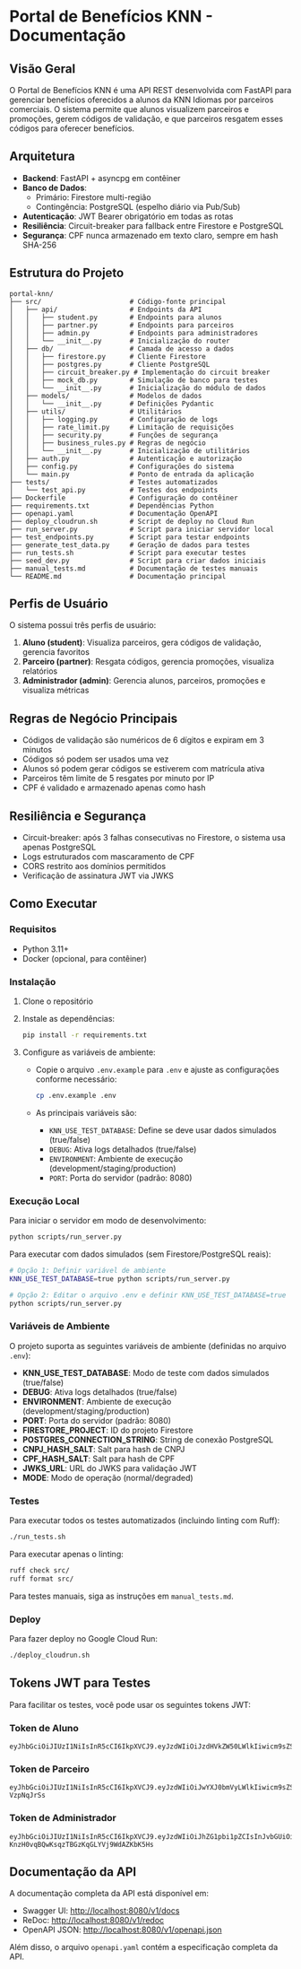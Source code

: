 # Portal de Benefícios KNN - Documentação

## Visão Geral

O Portal de Benefícios KNN é uma API REST desenvolvida com FastAPI para gerenciar benefícios oferecidos a alunos da KNN Idiomas por parceiros comerciais. O sistema permite que alunos visualizem parceiros e promoções, gerem códigos de validação, e que parceiros resgatem esses códigos para oferecer benefícios.

## Arquitetura

- **Backend**: FastAPI + asyncpg em contêiner
- **Banco de Dados**:
  - Primário: Firestore multi-região
  - Contingência: PostgreSQL (espelho diário via Pub/Sub)
- **Autenticação**: JWT Bearer obrigatório em todas as rotas
- **Resiliência**: Circuit-breaker para fallback entre Firestore e PostgreSQL
- **Segurança**: CPF nunca armazenado em texto claro, sempre em hash SHA-256

## Estrutura do Projeto

```text
portal-knn/
├── src/                      # Código-fonte principal
│   ├── api/                  # Endpoints da API
│   │   ├── student.py        # Endpoints para alunos
│   │   ├── partner.py        # Endpoints para parceiros
│   │   ├── admin.py          # Endpoints para administradores
│   │   └── __init__.py       # Inicialização do router
│   ├── db/                   # Camada de acesso a dados
│   │   ├── firestore.py      # Cliente Firestore
│   │   ├── postgres.py       # Cliente PostgreSQL
│   │   ├── circuit_breaker.py # Implementação do circuit breaker
│   │   ├── mock_db.py        # Simulação de banco para testes
│   │   └── __init__.py       # Inicialização do módulo de dados
│   ├── models/               # Modelos de dados
│   │   └── __init__.py       # Definições Pydantic
│   ├── utils/                # Utilitários
│   │   ├── logging.py        # Configuração de logs
│   │   ├── rate_limit.py     # Limitação de requisições
│   │   ├── security.py       # Funções de segurança
│   │   ├── business_rules.py # Regras de negócio
│   │   └── __init__.py       # Inicialização de utilitários
│   ├── auth.py               # Autenticação e autorização
│   ├── config.py             # Configurações do sistema
│   └── main.py               # Ponto de entrada da aplicação
├── tests/                    # Testes automatizados
│   └── test_api.py           # Testes dos endpoints
├── Dockerfile                # Configuração do contêiner
├── requirements.txt          # Dependências Python
├── openapi.yaml              # Documentação OpenAPI
├── deploy_cloudrun.sh        # Script de deploy no Cloud Run
├── run_server.py             # Script para iniciar servidor local
├── test_endpoints.py         # Script para testar endpoints
├── generate_test_data.py     # Geração de dados para testes
├── run_tests.sh              # Script para executar testes
├── seed_dev.py               # Script para criar dados iniciais
├── manual_tests.md           # Documentação de testes manuais
└── README.md                 # Documentação principal
```

## Perfis de Usuário

O sistema possui três perfis de usuário:

1. **Aluno (student)**: Visualiza parceiros, gera códigos de validação, gerencia favoritos
2. **Parceiro (partner)**: Resgata códigos, gerencia promoções, visualiza relatórios
3. **Administrador (admin)**: Gerencia alunos, parceiros, promoções e visualiza métricas

## Regras de Negócio Principais

- Códigos de validação são numéricos de 6 dígitos e expiram em 3 minutos
- Códigos só podem ser usados uma vez
- Alunos só podem gerar códigos se estiverem com matrícula ativa
- Parceiros têm limite de 5 resgates por minuto por IP
- CPF é validado e armazenado apenas como hash

## Resiliência e Segurança

- Circuit-breaker: após 3 falhas consecutivas no Firestore, o sistema usa apenas PostgreSQL
- Logs estruturados com mascaramento de CPF
- CORS restrito aos domínios permitidos
- Verificação de assinatura JWT via JWKS

## Como Executar

### Requisitos

- Python 3.11+
- Docker (opcional, para contêiner)

### Instalação

1. Clone o repositório
2. Instale as dependências:

   ```bash
   pip install -r requirements.txt
   ```

3. Configure as variáveis de ambiente:
   - Copie o arquivo `.env.example` para `.env` e ajuste as configurações conforme necessário:

     ```bash
     cp .env.example .env
     ```
   - As principais variáveis são:
     - `KNN_USE_TEST_DATABASE`: Define se deve usar dados simulados (true/false)
     - `DEBUG`: Ativa logs detalhados (true/false)
     - `ENVIRONMENT`: Ambiente de execução (development/staging/production)
     - `PORT`: Porta do servidor (padrão: 8080)

### Execução Local

Para iniciar o servidor em modo de desenvolvimento:

```bash
python scripts/run_server.py
```

Para executar com dados simulados (sem Firestore/PostgreSQL reais):

```bash
# Opção 1: Definir variável de ambiente
KNN_USE_TEST_DATABASE=true python scripts/run_server.py

# Opção 2: Editar o arquivo .env e definir KNN_USE_TEST_DATABASE=true
python scripts/run_server.py
```

### Variáveis de Ambiente

O projeto suporta as seguintes variáveis de ambiente (definidas no arquivo `.env`):

- **KNN_USE_TEST_DATABASE**: Modo de teste com dados simulados (true/false)
- **DEBUG**: Ativa logs detalhados (true/false)
- **ENVIRONMENT**: Ambiente de execução (development/staging/production)
- **PORT**: Porta do servidor (padrão: 8080)
- **FIRESTORE_PROJECT**: ID do projeto Firestore
- **POSTGRES_CONNECTION_STRING**: String de conexão PostgreSQL
- **CNPJ_HASH_SALT**: Salt para hash de CNPJ
- **CPF_HASH_SALT**: Salt para hash de CPF
- **JWKS_URL**: URL do JWKS para validação JWT
- **MODE**: Modo de operação (normal/degraded)

### Testes

Para executar todos os testes automatizados (incluindo linting com Ruff):

```bash
./run_tests.sh
```

Para executar apenas o linting:

```bash
ruff check src/
ruff format src/
```

Para testes manuais, siga as instruções em `manual_tests.md`.

### Deploy

Para fazer deploy no Google Cloud Run:

```bash
./deploy_cloudrun.sh
```

## Tokens JWT para Testes

Para facilitar os testes, você pode usar os seguintes tokens JWT:

### Token de Aluno

```text
eyJhbGciOiJIUzI1NiIsInR5cCI6IkpXVCJ9.eyJzdWIiOiJzdHVkZW50LWlkIiwicm9sZSI6InN0dWRlbnQiLCJleHAiOjE3MTY5OTIwMDAsImlhdCI6MTcxNjkwNTYwMH0.8Uj7hl5vYGnEZQGR5QeQQOdTKB4ZXEfEiqxJxlE5Pjw
```

### Token de Parceiro

```text
eyJhbGciOiJIUzI1NiIsInR5cCI6IkpXVCJ9.eyJzdWIiOiJwYXJ0bmVyLWlkIiwicm9sZSI6InBhcnRuZXIiLCJleHAiOjE3MTY5OTIwMDAsImlhdCI6MTcxNjkwNTYwMH0.Hn5Fq5qSVBN5QjuoYd2KBjTIGJJoV9OQh-VzpNqJrSs
```

### Token de Administrador

```text
eyJhbGciOiJIUzI1NiIsInR5cCI6IkpXVCJ9.eyJzdWIiOiJhZG1pbi1pZCIsInJvbGUiOiJhZG1pbiIsImV4cCI6MTcxNjk5MjAwMCwiaWF0IjoxNzE2OTA1NjAwfQ.jQyOq0-KnzH0vqBQwKsqzTBGzKqGLYVj9WdAZKbK5Hs
```

## Documentação da API

A documentação completa da API está disponível em:

- Swagger UI: [http://localhost:8080/v1/docs](http://localhost:8080/v1/docs)
- ReDoc: [http://localhost:8080/v1/redoc](http://localhost:8080/v1/redoc)
- OpenAPI JSON: [http://localhost:8080/v1/openapi.json](http://localhost:8080/v1/openapi.json)

Além disso, o arquivo `openapi.yaml` contém a especificação completa da API.
